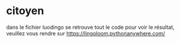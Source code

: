 # citoyen

dans le fichier luodingo se retrouve tout le code 
pour voir le résultat, veuillez vous rendre sur https://lingoloom.pythonanywhere.com/
